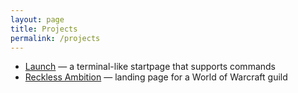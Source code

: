 ```yaml
---
layout: page
title: Projects
permalink: /projects
---
```


- [Launch](https://github.com/haothitran/launch) — a terminal-like startpage that supports commands
- [Reckless Ambition](https://reckless-ambition.com/) — landing page for a World of Warcraft guild

